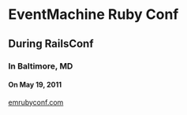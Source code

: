 # EventMachine Ruby Conf
## During RailsConf
### In Baltimore, MD
#### On May 19, 2011

[emrubyconf.com](http://emrubyconf.com)
